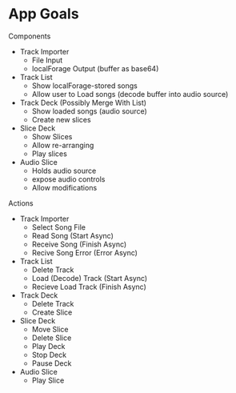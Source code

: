 App Goals
===

Components

* Track Importer
	* File Input
	* localForage Output (buffer as base64)
* Track List
	* Show localForage-stored songs
	* Allow user to Load songs (decode buffer into audio source)
* Track Deck (Possibly Merge With List)
	* Show loaded songs (audio source)
	* Create new slices
* Slice Deck
	* Show Slices
	* Allow re-arranging
	* Play slices
* Audio Slice
	* Holds audio source
	* expose audio controls
	* Allow modifications


Actions

* Track Importer
	* Select Song File
	* Read Song (Start Async)
	* Receive Song (Finish Async)
	* Recive Song Error (Error Async)
* Track List
	* Delete Track
	* Load (Decode) Track (Start Async)
	* Recieve Load Track (Finish Async)
* Track Deck
	* Delete Track
	* Create Slice
* Slice Deck
	* Move Slice
	* Delete Slice
	* Play Deck
	* Stop Deck
	* Pause Deck
* Audio Slice
	* Play Slice